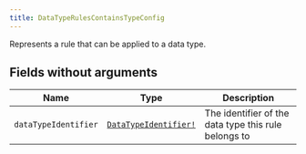 ```yaml
---
title: DataTypeRulesContainsTypeConfig
---
```


Represents a rule that can be applied to a data type.

## Fields without arguments

| Name | Type | Description |
|------|------|-------------|
| `dataTypeIdentifier` | [`DataTypeIdentifier!`](../object/datatypeidentifier.md) | The identifier of the data type this rule belongs to |

